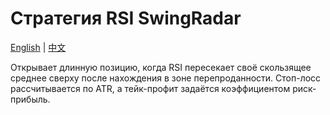 # Стратегия RSI SwingRadar
[English](README.md) | [中文](README_cn.md)

Открывает длинную позицию, когда RSI пересекает своё скользящее среднее сверху после нахождения в зоне перепроданности. Стоп-лосс рассчитывается по ATR, а тейк-профит задаётся коэффициентом риск-прибыль.
